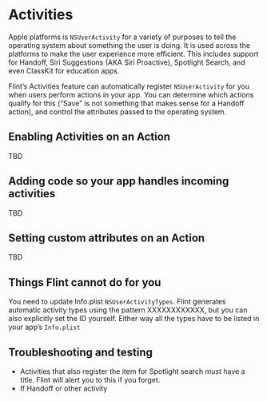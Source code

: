 # Activities

Apple platforms is `NSUserActivity` for a variety of purposes to tell the operating system about something the user is doing. It is used across the platforms to make the user experience more efficient. This includes support for Handoff, Siri Suggestions (AKA Siri Proactive), Spotlight Search, and even ClassKit for education apps.

Flint’s Activities feature can automatically register `NSUserActivity` for you when users perform actions in your app. You can determine which actions qualify for this (“Save” is not something that makes sense for a Handoff action), and control the attributes passed to the operating system.

## Enabling Activities on an Action

TBD

## Adding code so your app handles incoming activities

TBD

## Setting custom attributes on an Action

TBD

## Things Flint cannot do for you

You need to update Info.plist `NSUserActivityTypes`. Flint generates automatic activity types using the pattern XXXXXXXXXXXX, but you can also explicitly set the ID yourself. Either way all the types have to be listed in your app’s `Info.plist`

## Troubleshooting and testing

* Activities that also register the item for Spotlight search *must* have a title. Flint will alert you to this if you forget.
* If Handoff or other activity
